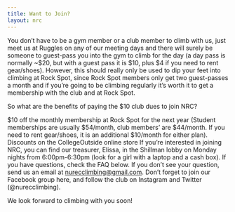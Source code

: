 ```yaml
---
title: Want to Join?
layout: nrc
---
```

You don’t have to be a gym member or a club member to climb with us, just meet us at Ruggles on any of our meeting days and there will surely be someone to guest-pass you into the gym to climb for the day (a day pass is normally ~$20, but with a guest pass it is $10, plus $4 if you need to rent gear/shoes). However, this should really only be used to dip your feet into climbing at Rock Spot, since Rock Spot members only get two guest-passes a month and if you’re going to be climbing regularly it’s worth it to get a membership with the club and at Rock Spot.

So what are the benefits of paying the $10 club dues to join NRC?

$10 off the monthly membership at Rock Spot for the next year (Student memberships are usually $54/month, club members’ are $44/month. If you need to rent gear/shoes, it is an additional $10/month for either plan).
Discounts on the CollegeOutside online store
If you’re interested in joining NRC, you can find our treasurer, Elissa, in the Shillman lobby on Monday nights from 6:00pm-6:30pm (look for a girl with a laptop and a cash box). If you have questions, check the FAQ below. If you don’t see your question, send us an email at nurecclimbing@gmail.com. Don’t forget to join our Facebook group here, and follow the club on Instagram and Twitter (@nurecclimbing).

We look forward to climbing with you soon!